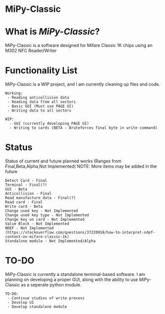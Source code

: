 # MiPy-Classic
# What is _MiPy-Classic_?
MiPy-Classic is a software designed for Mifare Classic 1K chips using an M302 NFC Reader/Writer
# Functionality List
MiPy-Classic is a WIP project, and I am currently cleaning up files and code.
```
Working:
 - Reading anticollision data
 - Reading data from all sectors
 - Basic GUI (Must use PAGE UI)
 - Writing data to all sectors
 
WIP:
  - GUI (currently developing PAGE UI)
  - Writing to cards (BETA - Bruteforces final byte in write command)
```
# Status
Status of current and future planned works (Ranges from Final,Beta,Alpha,Not Implemented)
NOTE: More items may be added in the future
```
Detect Card - Final
Terminal - Final(?)
GUI - Beta
Anticollision - Final
Read manufacture data - Final(?)
Read card - Final
Write card - Beta
Change used key - Not Implemented
Change used key type - Not Implemented
Change key on card - Not Implemented
Value Block - Not Implemented
NDEF - Not Implemented (https://stackoverflow.com/questions/37220910/how-to-interpret-ndef-content-on-mifare-classic-1k)
Standalone module - Not Implemented/Alpha
```
# TO-DO
MiPy-Classic is currently a standalone terminal-based software. I am planning on developing a proper GUI, along with the ability to use MiPy-Classic as a seperate python module.
```
TO-DO:
 - Continue studies of write process
 - Develop UI
 - Develop standalone module
```
